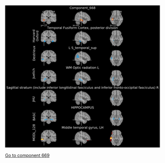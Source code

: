


![668](preliminary/668.jpg "Component 668")

[Go to component 669](https://parietal-inria.github.io/MODL_atlas/1024/669 "Component 669")